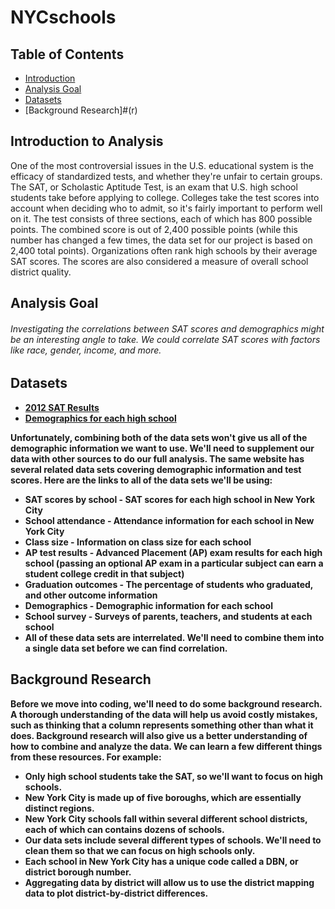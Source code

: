 # NYCschools
## Table of Contents
* [Introduction](#intro)
* [Analysis Goal](#q)
* [Datasets](#data)
* [Background Research]#(r)

## <a name="intro"></a>Introduction to Analysis
One of the most controversial issues in the U.S. educational system is the efficacy of standardized tests, and whether they're unfair to certain groups. The SAT, or Scholastic Aptitude Test, is an exam that U.S. high school students take before applying to college. Colleges take the test scores into account when deciding who to admit, so it's fairly important to perform well on it.
The test consists of three sections, each of which has 800 possible points. The combined score is out of 2,400 possible points (while this number has changed a few times, the data set for our project is based on 2,400 total points). Organizations often rank high schools by their average SAT scores. The scores are also considered a measure of overall school district quality.

## <b name='q'></a>Analysis Goal

###### Investigating the correlations between SAT scores and demographics might be an interesting angle to take. We could correlate SAT scores with factors like race, gender, income, and more.

## <a name='data'></a>Datasets
* [2012 SAT Results](https://data.cityofnewyork.us/browse?category=Education)
* [Demographics for each high school](https://data.cityofnewyork.us/Education/2014-2015-DOE-High-School-Directory/n3p6-zve2)

Unfortunately, combining both of the data sets won't give us all of the demographic information we want to use. We'll need to supplement our data with other sources to do our full analysis.
The same website has several related data sets covering demographic information and test scores. Here are the links to all of the data sets we'll be using:

* SAT scores by school - SAT scores for each high school in New York City
* School attendance - Attendance information for each school in New York City
* Class size - Information on class size for each school
* AP test results - Advanced Placement (AP) exam results for each high school (passing an optional AP exam in a particular subject can earn a student college credit in that subject)
* Graduation outcomes - The percentage of students who graduated, and other outcome information
* Demographics - Demographic information for each school
* School survey - Surveys of parents, teachers, and students at each school
* All of these data sets are interrelated. We'll need to combine them into a single data set before we can find correlation.

## <c name='r'></a>Background Research
Before we move into coding, we'll need to do some background research. A thorough understanding of the data will help us avoid costly mistakes, such as thinking that a column represents something other than what it does. Background research will also give us a better understanding of how to combine and analyze the data.
We can learn a few different things from these resources. For example:

* Only high school students take the SAT, so we'll want to focus on high schools.
* New York City is made up of five boroughs, which are essentially distinct regions.
* New York City schools fall within several different school districts, each of which can contains dozens of schools.
* Our data sets include several different types of schools. We'll need to clean them so that we can focus on high schools only.
* Each school in New York City has a unique code called a DBN, or district borough number.
* Aggregating data by district will allow us to use the district mapping data to plot district-by-district differences.


